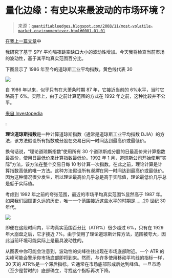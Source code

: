 <!--yml

分类：未分类

日期：2024-05-18 13:33:48

-->

# 量化边缘：有史以来最波动的市场环境？

> 来源：[`quantifiableedges.blogspot.com/2008/11/most-volatile-market-environmentever.html#0001-01-01`](http://quantifiableedges.blogspot.com/2008/11/most-volatile-market-environmentever.html#0001-01-01)

[在我上一篇文章](http://quantifiableedges.blogspot.com/2008/11/long-term-view-of-average-gap-sizes.html)中

我研究了基于 SPY 平均隔夜跳空缺口大小的波动性增加。今天我将检查当前市场的波动性，基于其平均真实范围百分比。

下图显示了 1986 年至今的道琼斯工业平均指数。黄色线代表 30

![](https://blogger.googleusercontent.com/img/b/R29vZ2xl/AVvXsEjhFB7LuvJksv1gvgKYnUZZnmA9lSkNWb_fu-lAp8B36AMTGygM8C7VqcvhfYKYgxjZ0YNUp3mSxmZnDLCXXLiToUYwtit2Q0aS_7RhLfOxo0LoiEUkC1ofxuOTIpxuMHdKkPxV7Fm2wFg/s1600-h/2008-11-12+DJI+ATRpct+1986-present.png)

自 1986 年以来，似乎只有在大萧条时期 87 年，它接近当前的 6%水平，当时它略高于 6%。实际上，由于之前计算范围的方式在 1992 年之前，这种比较并不公平。

[来自 Investopedia](http://www.investopedia.com/terms/t/theoreticaldowjonesindex.asp)

:

**理论道琼斯指数**是一种计算道琼斯指数（通常是道琼斯工业平均指数 DJIA）的方法，该方法假设所有指数成分股在交易日同一时间达到最高价或最低价。

换句话说，“理论道琼斯指数”使用所有 30 个道琼斯成分股的日最高价来计算指数最高价，使用日最低价来计算指数最低价。1992 年 1 月，道琼斯公司开始使用“实际”方法，该方法在整个交易日每 10 秒计算一次指数。在此之前，理论计算是计算指数高低的唯一方法。这种方法假设所有*股票*在同一时间达到最高价或最低价。因为这种情况很少发生，所以理论最高价几乎总是高于实际值，理论最低价几乎总是低于实际值。

考虑到 1992 年之前的夸张范围，最近的市场平均真实范围%显然高于 1987 年。如果我们回顾更久远的历史，唯一一个范围接近这些水平的时期是……20 世纪 30 年代。

![](https://blogger.googleusercontent.com/img/b/R29vZ2xl/AVvXsEgvecAX-yvfN5grkvx4FBAafrY_vE8WuQUIr8X8CzZ_mOVUAlKwYYemh9jWenebMYlPRkusGC-4nZ-QexS2zZZeP4NgJMwDF9CPmUQ6v0iCKJKY_pDTp-y8u6ZJo7eQOA31Fq8qGGRUo-A/s1600-h/2008-11-12+DJI+ATRpct+1929-1940.png)

即便在这段时间内，平均真实范围百分比（ATR%）很少超过 6%，只有在 1929 年大崩盘之后，它才接近 7%。由于使用了理论道琼斯计算方法，范围被夸大，因此当前环境可能实际上是最具波动性的。

从图表中你可能会注意到，波动性的尖峰往往出现在市场底部附近。一个 ATR 的尖峰可能会警示你市场底部即将到来。然而，与许多使用移动平均线的指标一样，30 天的 ATR%是一个滞后指标。它通常在市场底部形成后达到峰值。一旦市场（至少是暂时的）底部确立，寻找这个指标再次下降。
